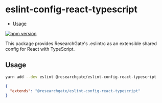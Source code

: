 # eslint-config-react-typescript

<!-- START doctoc generated TOC please keep comment here to allow auto update -->
<!-- DON'T EDIT THIS SECTION, INSTEAD RE-RUN doctoc TO UPDATE -->

- [Usage](#usage)

<!-- END doctoc generated TOC please keep comment here to allow auto update -->

[![npm version](https://img.shields.io/npm/v/@researchgate/eslint-config-react-typescript.svg)](https://www.npmjs.com/package/@researchgate/eslint-config-react-typescript)

This package provides ResearchGate's .eslintrc as an extensible shared config
for React with TypeScript.

## Usage

```bash
yarn add --dev eslint @researchgate/eslint-config-react-typescript
```

```json
{
  "extends": "@researchgate/eslint-config-react-typescript"
}
```
